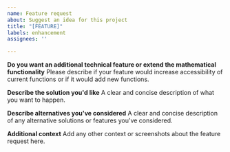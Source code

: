 ```yaml
---
name: Feature request
about: Suggest an idea for this project
title: "[FEATURE]"
labels: enhancement
assignees: ''

---
```


**Do you want an additional technical feature or extend the mathematical functionality**
Please describe if your feature would increase accessibility of current functions or if it would add new functions.

**Describe the solution you'd like**
A clear and concise description of what you want to happen.

**Describe alternatives you've considered**
A clear and concise description of any alternative solutions or features you've considered.

**Additional context**
Add any other context or screenshots about the feature request here.
